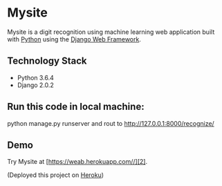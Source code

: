 # Mysite

Mysite is a digit recognition using machine learning web application built with [Python][0] using the [Django Web Framework][1].

## Technology Stack

- Python 3.6.4
- Django 2.0.2

## Run this code in local machine:
python manage.py runserver and rout to http://127.0.0.1:8000/recognize/


## Demo 

Try Mysite at [https://weab.herokuapp.com//][2].

(Deployed this project on [Heroku][3])

[0]: https://www.python.org/
[1]: https://www.djangoproject.com/
[2]: https://weab.herokuapp.com//
[3]: https://dashboard.heroku.com/
